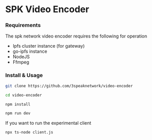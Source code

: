 # SPK Video Encoder 

### Requirements

The spk network video encoder requires the following for operation
* Ipfs cluster instance (for gateway)
* go-ipfs instance
* NodeJS
* Ffmpeg 

### Install & Usage

```sh
git clone https://github.com/3speaknetwork/video-encoder

cd video-encoder

npm install

npm run dev
```
If you want to run the experimental client

```sh
npx ts-node client.js
```
